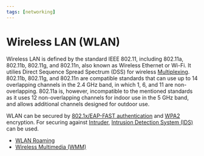 ```yaml
---
tags: [networking]
---
```


# Wireless LAN (WLAN)

Wireless LAN is defined by the standard IEEE 802.11, including 802.11a, 802.11b,
802.11g, and 802.11n, also known as Wireless Ethernet or Wi-Fi. It utilies
Direct Sequence Spread Spectrum (DSS) for wireless [Multiplexing](202209091259.md).
802.11b, 802.11g, and 802.11n are compatible standards that can use up to 14
overlapping channels in the 2.4 GHz band, in which 1, 6, and 11 are
non-overlapping. 802.11a is, however, incompatible to the mentioned standards as
it uses 12 non-overlapping channels for indoor use in the 5 GHz band, and allows
additional channels designed for outdoor use.

WLAN can be secured by [802.1x/EAP-FAST authentication](202303021603.md) and
[WPA2](202303021606.md) encryption. For securing against
[Intruder](202301021642.md), [Intrusion Detection System (IDS)](202303081739.md)
can be used.

- [WLAN Roaming](202303021542.md)
- [Wireless Multimedia (WMM)](202303021628.md)
